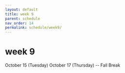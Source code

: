 ```yaml
---
layout: default
title: week 9
parent: schedule
nav_order: 14
permalink: schedule/week9/
---
```


# week 9

October 15 (Tuesday)
October 17 (Thursday) -- Fall Break
